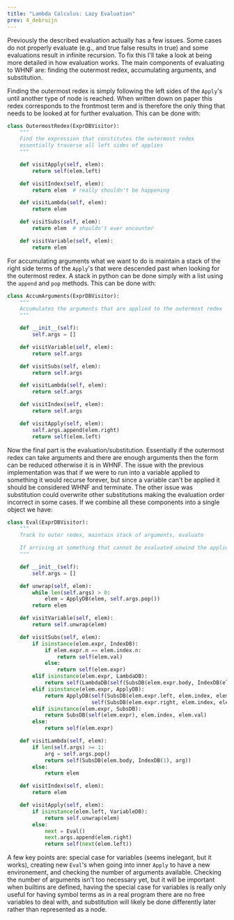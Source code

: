 ```yaml
---
title: "Lambda Calculus: Lazy Evaluation"
prev: 4_debruijn
---
```


Previously the described evaluation actually has a few issues. Some cases do not properly evaluate (e.g., and true false results in true) and some evaluations result in infinite recursion. To fix this I'll take a look at being more detailed in how evaluation works. The main components of evaluating to WHNF are: finding the outermost redex, accumulating arguments, and substitution.

Finding the outermost redex is simply following the left sides of the `Apply`'s until another type of node is reached. When written down on paper this redex corresponds to the frontmost term and is therefore the only thing that needs to be looked at for further evaluation. This can be done with:

```python
class OutermostRedex(ExprDBVisitor):
    """
    Find the expression that constitutes the outermost redex
    essentially traverse all left sides of applies
    """

    def visitApply(self, elem):
        return self(elem.left)

    def visitIndex(self, elem):
        return elem  # really shouldn't be happening

    def visitLambda(self, elem):
        return elem

    def visitSubs(self, elem):
        return elem  # shouldn't ever encounter

    def visitVariable(self, elem):
        return elem
```

For accumulating arguments what we want to do is maintain a stack of the right side terms of the `Apply`'s that were descended past when looking for the outermost redex. A stack in python can be done simply with a list using the `append` and `pop` methods. This can be done with:

```python
class AccumArguments(ExprDBVisitor):
    """
    Accumulates the arguments that are applied to the outermost redex
    """

    def __init__(self):
        self.args = []

    def visitVariable(self, elem):
        return self.args

    def visitSubs(self, elem):
        return self.args

    def visitLambda(self, elem):
        return self.args

    def visitIndex(self, elem):
        return self.args

    def visitApply(self, elem):
        self.args.append(elem.right)
        return self(elem.left)
```


Now the final part is the evaluation/substitution. Essentially if the outermost redex can take arguments and there are enough arguments then the form can be reduced otherwise it is in WHNF. The issue with the previous implementation was that if we were to run into a variable applied to something it would recurse forever, but since a variable can't be applied it should be considered WHNF and terminate. The other issue was substitution could overwrite other substitutions making the evaluation order incorrect in some cases. If we combine all these components into a single object we have:

```python
class Eval(ExprDBVisitor):
    """
    Track to outer redex, maintain stack of arguments, evaluate

    If arriving at something that cannot be evaluated unwind the applies
    """

    def __init__(self):
        self.args = []

    def unwrap(self, elem):
        while len(self.args) > 0:
            elem = ApplyDB(elem, self.args.pop())
        return elem

    def visitVariable(self, elem):
        return self.unwrap(elem)

    def visitSubs(self, elem):
        if isinstance(elem.expr, IndexDB):
            if elem.expr.n == elem.index.n:
                return self(elem.val)
            else:
                return self(elem.expr)
        elif isinstance(elem.expr, LambdaDB):
            return self(LambdaDB(self(SubsDB(elem.expr.body, IndexDB(elem.index.n + 1), elem.val))))
        elif isinstance(elem.expr, ApplyDB):
            return ApplyDB(self(SubsDB(elem.expr.left, elem.index, elem.val)),
                           self(SubsDB(elem.expr.right, elem.index, elem.val)))
        elif isinstance(elem.expr, SubsDB):
            return SubsDB(self(elem.expr), elem.index, elem.val)
        else:
            return self(elem.expr)

    def visitLambda(self, elem):
        if len(self.args) >= 1:
            arg = self.args.pop()
            return self(SubsDB(elem.body, IndexDB(1), arg))
        else:
            return elem

    def visitIndex(self, elem):
        return elem

    def visitApply(self, elem):
        if isinstance(elem.left, VariableDB):
            return self.unwrap(elem)
        else:
            next = Eval()
            next.args.append(elem.right)
            return self(next(elem.left))
```

A few key points are: special case for variables (seems inelegant, but it works), creating new `Eval`'s when going into inner `Apply` to have a new environement, and checking the number of arguments available. Checking the number of arguments isn't too necessary yet, but it will be important when builtins are defined, having the special case for variables is really only useful for having symbol terms as in a real program there are no free variables to deal with, and substitution will likely be done differently later rather than represented as a node.